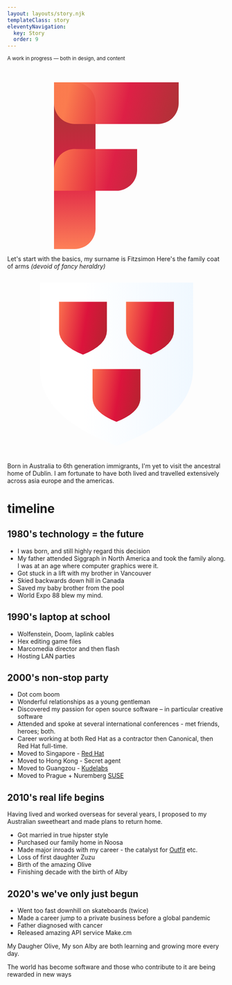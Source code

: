 ```yaml
---
layout: layouts/story.njk
templateClass: story
eleventyNavigation:
  key: Story
  order: 9
---
```


<small>A work in progress &mdash; both in design, and  content</small><br><br><br>



<a href="/">
<svg style="max-width: 30vw; display:block; margin:0 auto; "   viewBox=".5 .5 3 4" fill="none" stroke="url(#gred)" stroke-opacity=".95" stroke-linecap="round">
<path stroke="url(#gred2)" d="M1 4H.999V1h.001"/>
<path d="M1 1v-.001h2v.001 M1 2.6v.001h1v.001"/>
<linearGradient id="gred" x1="-.1" x2="1.3" y2=".25">
<stop offset="0" stop-color="Coral" />
<stop offset=".5" stop-color="crimson" />
<stop offset="1" stop-color="brown" />
</linearGradient>
<linearGradient id="gred2" x1="0" x2="0" y1="1.2" y2="0" href="#gred" />
</svg>
</a>


Let's start with the basics, my surname is Fitzsimon
Here's the family coat of arms <i style="color:var(--neutral)">(devoid of fancy heraldry)</i>
<svg viewBox=".5 .5 12.5 13.5" style="max-width: 40vw; margin:1em auto; display:block;  "><path stroke="var(--neutral)" fill="url(#gsilver)" stroke-width=".5" d="M1 1h11.52v6.48q0 3.6-5.76 5.76Q1 11.08 1 7.48z"/><g fill="url(#gred)"><path d="M2.44 2.44V4.6q0 1.08 1.8 1.8 1.8-.72 1.8-1.8V2.44z"/><path d="M7.48 2.44V4.6q0 1.08 1.872 1.8 1.728-.72 1.728-1.8V2.44z"/><path d="M4.96 7.48v2.16q0 1.08 1.8 1.8 1.8-.72 1.8-1.8V7.48z"/></g><defs><linearGradient id="gsilver" x1="-.2"><stop offset=".4" stop-color="#fff"/><stop offset="1" stop-color="#f0f8ff"/></linearGradient><linearGradient id="gred" x1="-.1" x2="1.3" y2=".25"><stop offset="0" stop-color="coral"/><stop offset=".5" stop-color="#dc143c"/><stop offset="1" stop-color="brown"/></linearGradient></defs></svg>

Born in Australia to 6th generation immigrants, I'm yet to visit the ancestral home of Dublin.
I am fortunate to have both lived and travelled extensively across asia europe and the americas.


# timeline 

## 1980's technology = the future
* I was born, and still highly regard this decision
* My father attended Siggraph in North America and took the family along.  I was at an age where computer graphics were it. 
* Got stuck in a lift with my brother in Vancouver
* Skied backwards down hill in Canada
* Saved my baby brother from the pool
* World Expo 88 blew my mind.

## 1990's laptop at school

* Wolfenstein, Doom, laplink cables
* Hex editing game files
* Marcomedia director and then flash
* Hosting LAN parties

## 2000's non-stop party

* Dot com boom
* Wonderful relationships as a young gentleman
* Discovered my passion for open source software – in particular creative software
* Attended and spoke at several international conferences - met friends, heroes; both.
* Career working at both Red Hat as a contractor then Canonical, then Red Hat full-time.
* Moved to Singapore - [Red Hat](https://redhat.com)
* Moved to Hong Kong - Secret agent
* Moved to Guangzou - [Kudelabs](https://kudelabs.com/)
* Moved to Prague + Nuremberg [SUSE](https://SUSE.com)

## 2010's real life begins

Having lived and worked overseas for several years, I proposed to my Australian sweetheart and made plans to return home.

* Got married in true hipster style
* Purchased our family home in Noosa
* Made major inroads with my career - the catalyst for [Outfit](https://outfit.io) etc. 
* Loss of first daughter Zuzu
* Birth of the amazing Olive
* Finishing decade with the birth of Alby 

## 2020's we've only just begun

* Went too fast downhill on skateboards (twice)
* Made a career jump to a private business before a global pandemic 
* Father diagnosed with cancer
* Released amazing API service Make.cm

My Daugher Olive, My son Alby are both learning and growing more every day.

The world has become software and those who contribute to it are being rewarded in new ways

